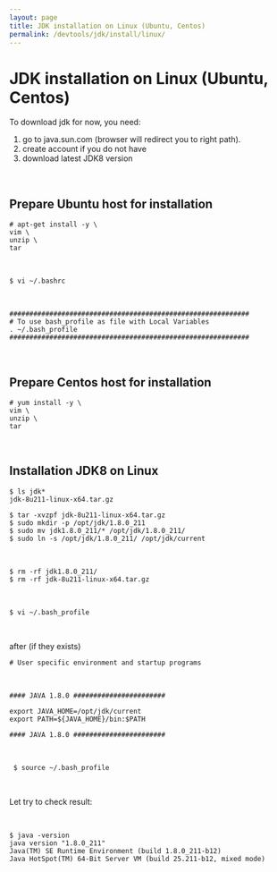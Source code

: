 ```yaml
---
layout: page
title: JDK installation on Linux (Ubuntu, Centos)
permalink: /devtools/jdk/install/linux/
---
```



# JDK installation on Linux (Ubuntu, Centos)


To download jdk for now, you need:

1) go to java.sun.com (browser will redirect you to right path). 
2) create account if you do not have
3) download latest JDK8 version


<br/>

## Prepare Ubuntu host for installation


    # apt-get install -y \
    vim \
    unzip \
    tar

<br/>

    $ vi ~/.bashrc

<br/>

```shell
############################################################
# To use bash_profile as file with Local Variables
. ~/.bash_profile
############################################################
```

<br/>

## Prepare Centos host for installation


    # yum install -y \
    vim \
    unzip \
    tar

<br/>

## Installation JDK8 on Linux

    $ ls jdk*
    jdk-8u211-linux-x64.tar.gz

    $ tar -xvzpf jdk-8u211-linux-x64.tar.gz
    $ sudo mkdir -p /opt/jdk/1.8.0_211
    $ sudo mv jdk1.8.0_211/* /opt/jdk/1.8.0_211/
    $ sudo ln -s /opt/jdk/1.8.0_211/ /opt/jdk/current

<br/>

    $ rm -rf jdk1.8.0_211/
    $ rm -rf jdk-8u211-linux-x64.tar.gz

<br/>

    $ vi ~/.bash_profile

<br/>

after (if they exists)

    # User specific environment and startup programs


<br/>

```
#### JAVA 1.8.0 #######################

export JAVA_HOME=/opt/jdk/current
export PATH=${JAVA_HOME}/bin:$PATH

#### JAVA 1.8.0 #######################
```

<br/>

     $ source ~/.bash_profile

<br/>

Let try to check result:

<br/>

    $ java -version
    java version "1.8.0_211"
    Java(TM) SE Runtime Environment (build 1.8.0_211-b12)
    Java HotSpot(TM) 64-Bit Server VM (build 25.211-b12, mixed mode)

